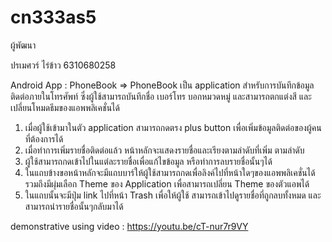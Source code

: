 # cn333as5

ผู้พัฒนา

ปรเมศวร์ ไร่ข้าว 6310680258

Android App : PhoneBook
 => PhoneBook เป็น application สำหรับการบันทึกข้อมูลติดต่อภายในโทรศัพท์ ซึ่งผู้ใช้สามารถบันทึกชื่อ เบอร์โทร บอกหมวดหมู่ และสามารถตกแต่งสี และเปลี่ยนโหมดธีมของแอพพลิเคชั่นได้

1. เมื่อผู้ใช้เข้ามาในตัว application สามารถกดตรง plus button เพื่อเพิ่มข้อมูลติดต่อของผู้คนที่ต้องการได้
2. เมื่อทำการเพิ่มรายชื่อติดต่อแล้ว หน้าหลักจะแสดงรายชื่อและเรียงตามลำดับที่เพิ่ม ตามลำดับ
3. ผู้ใช้สามารถกดเข้าไปในแต่ละรายชื่อเพื่อแก้ไขข้อมูล หรือทำการลบรายชื่อนั้นๆได้
4. ในแถบข้างขอหน้าหลักจะมีแถบบาร์ให้ผู้ใช้สามารถกดเพื่อลิงค์ไปที่หน้าใดๆของแอพพลิเคชั่นได้ รวมถึงมีผุ่มเลือก Theme ของ Application เพื่อสามารถเปลี่ยน Theme ของตัวแอพได้
5. ในแถบนั้นจะมีปุ่ม link ไปที่หน้า Trash เพื่อให้ผู้ใช้ สามารถเข้าไปดูรายชื่อที่ถูกลบทั้งหมด และสามารถนำรายชื่อนั้นๆกลับมาได้


demonstrative using video : https://youtu.be/cT-nur7r9VY
